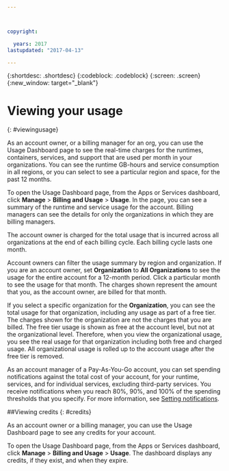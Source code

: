 ```yaml
---



copyright:

  years: 2017
lastupdated: "2017-04-13"

---
```


{:shortdesc: .shortdesc}
{:codeblock: .codeblock}
{:screen: .screen}
{:new_window: target="_blank"}

# Viewing your usage
{: #viewingusage}

As an account owner, or a billing manager for an org, you can use the Usage Dashboard page to see the real-time charges for the runtimes, containers, services, and support that are used per month in your organizations. You can see the runtime GB-hours and service consumption in all regions, or you can select to see a particular region and space, for the past 12 months.

To open the Usage Dashboard page, from the Apps or Services dashboard, click **Manage** &gt; **Billing and Usage** &gt; **Usage**. In the page, you can see a summary of the runtime and service usage for the account. Billing managers can see the details for only the organizations in which they are billing managers.

The account owner is charged for the total usage that is incurred across all organizations at the end of each billing cycle. Each billing cycle lasts one month.

Account owners can filter the usage summary by region and organization. If you are an account owner, set **Organization** to **All Organizations** to see the usage for the entire account for a 12-month period. Click a particular month to see the usage for that month.  The charges shown represent the amount that you, as the account owner, are billed for that month.

If you select a specific organization for the **Organization**, you can see the total usage for that organization, including any usage as part of a free tier. The charges shown for the organization are not the charges that you are billed. The free tier usage is shown as free at the account level, but not at the organizational level. Therefore, when you view the organizational usage, you see the real usage for that organization including both free and charged usage. All organizational usage is rolled up to the account usage after the free tier is removed.

As an account manager of a Pay-As-You-Go account, you can set spending notifications against the total cost of your account, for your runtime, services, and for individual services, excluding third-party services. You receive notifications when you reach 80%, 90%, and 100% of the spending thresholds that you specify. For more information, see [Setting notifications](/docs/admin/notifications.html#setting-notifications).

##Viewing credits
{: #credits}

As an account owner or a billing manager, you can use the Usage Dashboard page to see any credits for your account. 

To open the Usage Dashboard page, from the Apps or Services dashboard, click **Manage** &gt; **Billing and Usage** &gt; **Usage**. The dashboard displays any credits, if they exist, and when they expire.
